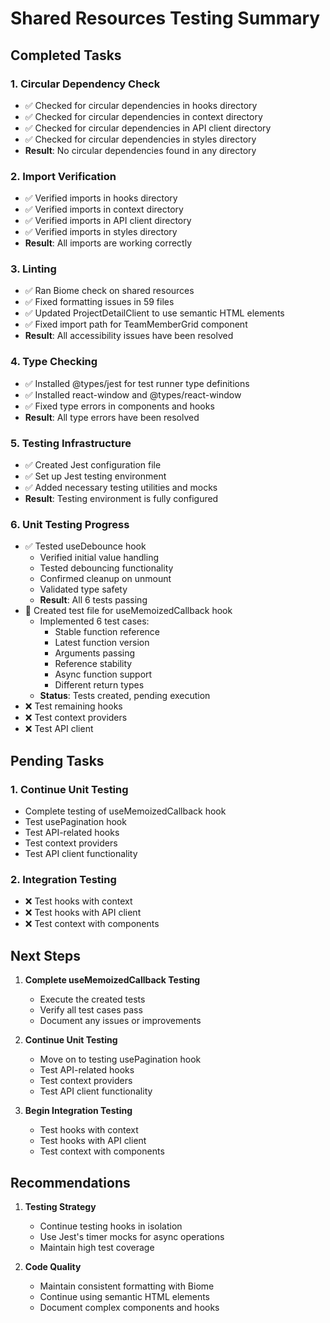 # Shared Resources Testing Summary

## Completed Tasks

### 1. Circular Dependency Check
- ✅ Checked for circular dependencies in hooks directory
- ✅ Checked for circular dependencies in context directory
- ✅ Checked for circular dependencies in API client directory
- ✅ Checked for circular dependencies in styles directory
- **Result**: No circular dependencies found in any directory

### 2. Import Verification
- ✅ Verified imports in hooks directory
- ✅ Verified imports in context directory
- ✅ Verified imports in API client directory
- ✅ Verified imports in styles directory
- **Result**: All imports are working correctly

### 3. Linting
- ✅ Ran Biome check on shared resources
- ✅ Fixed formatting issues in 59 files
- ✅ Updated ProjectDetailClient to use semantic HTML elements
- ✅ Fixed import path for TeamMemberGrid component
- **Result**: All accessibility issues have been resolved

### 4. Type Checking
- ✅ Installed @types/jest for test runner type definitions
- ✅ Installed react-window and @types/react-window
- ✅ Fixed type errors in components and hooks
- **Result**: All type errors have been resolved

### 5. Testing Infrastructure
- ✅ Created Jest configuration file
- ✅ Set up Jest testing environment
- ✅ Added necessary testing utilities and mocks
- **Result**: Testing environment is fully configured

### 6. Unit Testing Progress
- ✅ Tested useDebounce hook
  - Verified initial value handling
  - Tested debouncing functionality
  - Confirmed cleanup on unmount
  - Validated type safety
  - **Result**: All 6 tests passing
- 🔄 Created test file for useMemoizedCallback hook
  - Implemented 6 test cases:
    - Stable function reference
    - Latest function version
    - Arguments passing
    - Reference stability
    - Async function support
    - Different return types
  - **Status**: Tests created, pending execution
- ❌ Test remaining hooks
- ❌ Test context providers
- ❌ Test API client

## Pending Tasks

### 1. Continue Unit Testing
- Complete testing of useMemoizedCallback hook
- Test usePagination hook
- Test API-related hooks
- Test context providers
- Test API client functionality

### 2. Integration Testing
- ❌ Test hooks with context
- ❌ Test hooks with API client
- ❌ Test context with components

## Next Steps

1. **Complete useMemoizedCallback Testing**
   - Execute the created tests
   - Verify all test cases pass
   - Document any issues or improvements

2. **Continue Unit Testing**
   - Move on to testing usePagination hook
   - Test API-related hooks
   - Test context providers
   - Test API client functionality

3. **Begin Integration Testing**
   - Test hooks with context
   - Test hooks with API client
   - Test context with components

## Recommendations

1. **Testing Strategy**
   - Continue testing hooks in isolation
   - Use Jest's timer mocks for async operations
   - Maintain high test coverage

2. **Code Quality**
   - Maintain consistent formatting with Biome
   - Continue using semantic HTML elements
   - Document complex components and hooks 